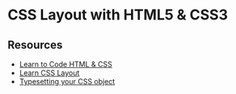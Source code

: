 CSS Layout with HTML5 & CSS3
=====
## Resources
- [Learn to Code HTML & CSS](http://learn.shayhowe.com/html-css/)
- [Learn CSS Layout](http://learnlayout.com/index.html)
- [Typesetting your CSS object](http://www.edenspiekermann.com/blog/typesetting-your-css-objects)
